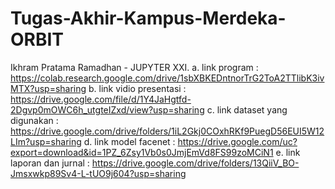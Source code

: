 # Tugas-Akhir-Kampus-Merdeka-ORBIT
Ikhram Pratama Ramadhan - JUPYTER XXI.
a. link program : https://colab.research.google.com/drive/1sbXBKEDntnorTrG2ToA2TTlibK3ivMTX?usp=sharing
b. link vidio presentasi : https://drive.google.com/file/d/1Y4JaHgtfd-2Dgvp0mOWC6h_utgteIZxd/view?usp=sharing
c. link dataset yang digunakan : https://drive.google.com/drive/folders/1iL2Gkj0COxhRKf9PuegD56EUI5W12LIm?usp=sharing
d. link model facenet : https://drive.google.com/uc?export=download&id=1PZ_6Zsy1Vb0s0JmjEmVd8FS99zoMCiN1
e. link laporan dan jurnal : https://drive.google.com/drive/folders/13QiiV_BO-Jmsxwkp89Sv4-L-tUO9j604?usp=sharing

